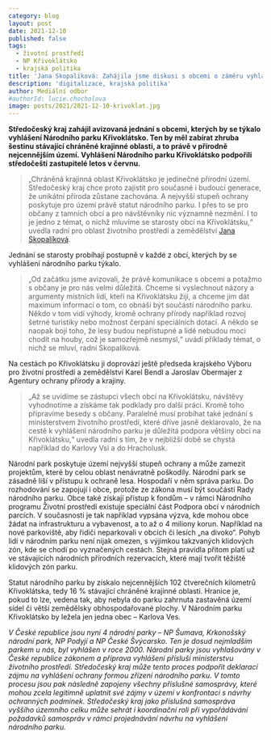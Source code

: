 ```yaml
---
category: blog
layout: post
date: 2021-12-10
published: false
tags: 
  - životní prostředí
  - NP Křivoklátsko
  - krajská politika
title: 'Jana Skopalíková: Zahájila jsme diskusi s obcemi o záměru vyhlášení NP Křivoklátsko!'
description: 'digitalizace, krajská politika'
author: Mediální odbor
#authorId: lucie.chocholova
image: posts/2021/2021-12-10-krivoklat.jpg
---
```


**Středočeský kraj zahájil avizovaná jednání s obcemi, kterých by se týkalo vyhlášení Národního parku Křivoklátsko. Ten by měl zabírat zhruba šestinu stávající chráněné krajinné oblasti, a to právě v přírodně nejcennějším území. Vyhlášení Národního parku Křivoklátsko podpořili středočeští zastupitelé letos v červnu.**

> „Chráněná krajinná oblast Křivoklátsko je jedinečné přírodní území. Středočeský kraj chce proto zajistit pro současné i budoucí generace, že unikátní příroda zůstane zachována. A nejvyšší stupeň ochrany poskytuje pro území právě statut národního parku. I přes to se pro občany z tamních obcí a pro návštěvníky nic významně nezmění. I to je jedno z témat, o nichž mluvíme se starosty obcí na Křivoklátsku,“ uvedla radní pro oblast životního prostředí a zemědělství [Jana Skopalíková](https://stredocesky.pirati.cz/lide/jana-skopalikova/).

Jednání se starosty probíhají postupně v každé z obcí, kterých by se vyhlášení národního parku týkalo. 
> „Od začátku jsme avizovali, že právě komunikace s obcemi a potažmo s občany je pro nás velmi důležitá. Chceme si vyslechnout názory a argumenty místních lidí, kteří na Křivoklátsku žijí, a chceme jim dát maximum informací o tom, co obnáší být součástí národního parku. Někdo v tom vidí výhody, kromě ochrany přírody například rozvoj šetrné turistiky nebo možnost čerpání speciálních dotací. A někdo se naopak bojí toho, že lesy budou nepřístupné a lidé nebudou moci chodit na houby, což je samozřejmě nesmysl,“ uvádí příklady témat, o nichž se mluví, radní Skopalíková.

Na cestách po Křivoklátsku ji doprovází ještě předseda krajského Výboru pro životní prostředí a zemědělství Karel Bendl a Jaroslav Obermajer z Agentury ochrany přírody a krajiny. 
>„Až se uvidíme se zástupci všech obcí na Křivoklátsku, návštěvy vyhodnotíme a získáme tak podklady pro další práci. Kromě toho připravíme besedy s občany. Paralelně musí probíhat také jednání s ministerstvem životního prostředí, které dříve jasně deklarovalo, že na cestě k vyhlášení národního parku je důležitá podpora většiny obcí na Křivoklátsku,“ uvedla radní s tím, že v nejbližší době se chystá například do Karlovy Vsi a do Hracholusk.

Národní park poskytuje území nejvyšší stupeň ochrany a může zamezit projektům, které by celou oblast nenávratně poškodily. Národní park se zásadně liší v přístupu k ochraně lesa. Hospodaří v něm správa parku. Do rozhodování se zapojují i obce, protože ze zákona musí být součástí Rady národního parku. Obce také získají přístup k fondům – v rámci Národního programu Životní prostředí existuje speciální část Podpora obcí v národních parcích. V současnosti je tak například vypsána výzva, kde mohou obce žádat na infrastrukturu a vybavenost, a to až o 4 miliony korun. Například na nové parkoviště, aby řidiči neparkovali v obcích či lesích „na divoko“.  Pohyb lidí v národním parku není nijak omezen, s výjimkou takzvaných klidových zón, kde se chodí po vyznačených cestách.  Stejná pravidla přitom platí už ve stávajících národních přírodních rezervacích, které mají tvořit těžiště klidových zón parku.

Statut národního parku by získalo nejcennějších 102 čtverečních kilometrů Křivoklátska, tedy 16 % stávající chráněné krajinné oblasti. Hranice je, pokud to lze, vedena tak, aby nebyla do parku zahrnuta zastavěná území sídel či větší zemědělsky obhospodařované plochy. V Národním parku Křivoklátsko by ležela jen jedna obec – Karlova Ves.

*V České republice jsou nyní 4 národní parky – NP Šumava, Krkonošský národní park, NP Podyjí a NP České Švýcarsko. Ten je dosud nejmladším parkem u nás, byl vyhlášen v roce 2000. Národní parky jsou vyhlašovány v České republice zákonem a příprava vyhlášení přísluší ministerstvu životního prostředí. Středočeský kraj může tento proces podpořit deklarací zájmu na vyhlášení ochrany formou zřízení národního parku. V tomto procesu jsou pak následně zapojeny všechny příslušné samosprávy, které mohou zcela legitimně uplatnit své zájmy v území v konfrontaci s návrhy ochranných podmínek. Středočeský kraj jako příslušná samospráva vyššího územního celku může sehrát i koordinační roli při vypořádávání požadavků samospráv v rámci projednávání návrhu na vyhlášení národního parku.*
